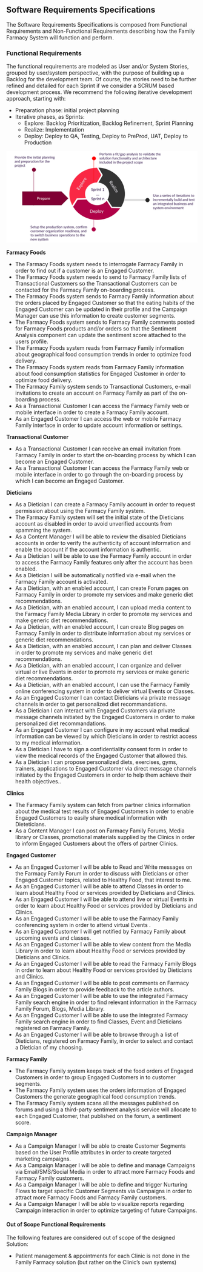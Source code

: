## Software Requirements Specifications
The Software Requirements Specifications is composed from Functional Requirements and Non-Functional Requirements describing how the Family Farmacy System will function and perform.

### Functional Requirements
The functional requirements are modeled as User and/or System Stories, grouped by user/system perspective, with the purpose of building up a Backlog for the development team. Of course, the stories need to be further refined and detailed for each Sprint if we consider a SCRUM based development process. We recommend the following iterative development approach, starting with:
  - Preparation phase: initial project planning
  - Iterative phases, as Sprints:
    - Explore: Backlog Prioritization, Backlog Refinement, Sprint Planning 
    - Realize: Implementation
    - Deploy: Deploy to QA, Testing, Deploy to PreProd, UAT, Deploy to Production

![image](files/DeliveryProcess.png)


**Farmacy Foods**
  - The Farmacy Foods system needs to interrogate Farmacy Family in order to find out if a customer is an Engaged Customer.
  - The Farmacy Foods system needs to send to Farmacy Family lists of Transactional Customers so the Transactional Customers can be contacted for the Farmacy Family on-boarding process.
  - The Farmacy Foods system sends to Farmacy Family information about the orders placed by Engaged Customer so that the eating habits of the Engaged Customer can be updated in their profile and the Campaign Manager can use this information to create customer segments.
  - The Farmacy Foods system sends to Farmacy Family comments posted for Farmacy Foods products and/or orders so that the Sentiment Analysis component can update the sentiment score attached to the users profile.
  - The Farmacy Foods system reads from Farmacy Family information about geographical food consumption trends in order to optimize food delivery.
  - The Farmacy Foods system reads from Farmacy Family information about food consumption statistics for Engaged Customer in order to optimize food delivery.
  - The Farmacy Family system sends to Transactional Customers, e-mail invitations to create an account on Farmacy Family as part of the on-boarding process.
  - As a Transactional Customer I can access the Farmacy Family web or mobile interface in order to create a Farmacy Family account.
  - As an Engaged Customer I can access the web or mobile Farmacy Family interface in order to update account information or settings.

**Transactional Customer**
  - As a Transactional Customer I can receive an email invitation from Farmacy Family in order to start the on-boarding process by which I can become an Engaged Customer.
  - As a Transactional Customer I can access the Farmacy Family web or mobile interface in order to go through the on-boarding process by which I can become an Engaged Customer.

**Dieticians**
  - As a Dietician I can create a Farmacy Family account in order to request permission about using the Farmacy Family system.
  - The Farmacy Family system will set the initial state of the Dieticians account as disabled in order to avoid unverified accounts from spamming the system.
  - As a Content Manager I will be able to review the disabled Dieticians accounts in order to verify the authenticity of account information and enable the account if the account information is authentic.
  - As a Dietician I will be able to use the Farmacy Family account in order to access the Farmacy Family features only after the account has been enabled.
  - As a Dietician I will be automatically notified via e-mail when the Farmacy Family account is activated.
  - As a Dietician, with an enabled account, I can create Forum pages on Farmacy Family in order to promote my services and make generic diet recommendations.
  - As a Dietician, with an enabled account, I can upload media content to the Farmacy Family Media Library in order to promote my services and make generic diet recommendations.
  - As a Dietician, with an enabled account, I can create Blog pages on Farmacy Family in order to distribute information about my services or generic diet recommendations.
  - As a Dietician, with an enabled account, I can plan and deliver Classes in order to promote my services and make generic diet recommendations.
  - As a Dietician, with an enabled account, I can organize and deliver virtual or live Events in order to promote my services or make generic diet recommendations.
  - As a Dietician, with an enabled account, I can use the Farmacy Family online conferencing system in order to deliver virtual Events or Classes.
  - As an Engaged Customer I can contact Dieticians via private message channels in order to get personalized diet recommandations.
  - As a Dietician I can interact with Engaged Customers via private message channels initiated by the Engaged Customers in order to make personalized diet recommandations.
  - As an Engaged Customer I can configure in my account what medical information can be viewed by which Dieticians in order to restrict access to my medical information.
  - As a Dietician I have to sign a confidentiality consent form in order to view the medical records of the Engaged Customer that allowed this.
  - As a Dietician I can propose personalized diets, exercises, gyms, trainers, applications to Engaged Customer via direct message channels initiated by the Engaged Customers in order to help them achieve their health objectives..

**Clinics**
  - The Farmacy Family system can fetch from partner clinics information about the medical test results of Engaged Customers in order to enable Engaged Customers to easily share medical information with Dieteticians.
  - As a Content Manager I can post on Farmacy Family Forums, Media library or Classes, promotional materials supplied by the Clinics in order to inform Engaged Customers about the offers of partner Clinics.

**Engaged Customer**
  - As an Engaged Customer I will be able to Read and Write messages on the Farmacy Family Forum in order to discuss with Dieticians or other Engaged Customer topics, related to Healthy Food, that interest to me.
  - As an Engaged Customer I will be able to attend Classes  in order to learn about Healthy Food or services provided by Dieticians and Clinics.
  - As an Engaged Customer I will be able to attend live or virtual Events in order to learn about Healthy Food or services provided by Dieticians and Clinics.
  - As an Engaged Customer I will be able to use the Farmacy Family conferencing system in order to attend virtual Events .
  - As an Engaged Customer I will get notified by Farmacy Family about upcoming events and classes.
  - As an Engaged Customer I will be able to view content from the Media Library in order to learn about Healthy Food or services provided by Dieticians and Clinics.
  - As an Engaged Customer I will be able to read the Farmacy Family Blogs in order to learn about Healthy Food or services provided by Dieticians and Clinics.
  - As an Engaged Customer I will be able to post comments on Farmacy Family Blogs in order to provide feedback to the article authors.
  - As an Engaged Customer I will be able to use the integrated Farmacy Family search engine in order to find relevant information in the Farmacy Family Forum, Blogs, Media Library.
  - As an Engaged Customer I will be able to use the integrated Farmacy Family search engine in order to find Classes, Event and Dieticians registered on Farmacy Family.
  - As an Engaged Customer I will be able to browse through a list of Dieticians, registered on Farmacy Family, in order to select and contact a Dietician of my choosing.

**Farmacy Family**
  - The Farmacy Family system keeps track of the food orders of Engaged Customers in order to group Engaged Customers in to customer segments.
  - The Farmacy Family system uses the orders information of Engaged Customers the generate geographical food consumption trends.
  - The Farmacy Family system scans all the messages published on forums and using a third-party sentiment analysis service will allocate to each Engaged Customer, that published on the forum, a sentiment score.

**Campaign Manager**
  - As a Campaign Manager I will be able to create Customer Segments based on the User Profile attributes in order to create targeted marketing campaigns.
  - As a Campaign Manager I will be able to define and manage Campaigns via Email/SMS/Social Media in order to attract more Farmacy Foods and Farmacy Family customers.
  - As a Campaign Manager I will be able to define and trigger Nurturing Flows to target specific Customer Segments via Campaigns  in order to attract more Farmacy Foods and Farmacy Family  customers.
  - As a Campaign Manager I will be able to visualize reports regarding Campaign interaction in order to optimize targeting of future Campaigns.

#### Out of Scope Functional Requirements
The following features are considered out of scope of the designed Solution:
- Patient management & appointments for each Clinic is not done in the Family Farmacy solution (but rather on the Clinic’s own systems)
